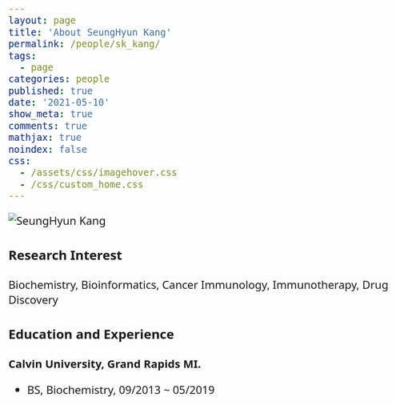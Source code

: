 ```yaml
---
layout: page
title: 'About SeungHyun Kang'
permalink: /people/sk_kang/
tags:
  - page
categories: people
published: true
date: '2021-05-10'
show_meta: true
comments: true
mathjax: true
noindex: false
css:
  - /assets/css/imagehover.css
  - /css/custom_home.css
---
```

<link href="https://fonts.googleapis.com/css2?family=Noto+Sans:wght@700&display=swap" rel="stylesheet">

<style>
body {
    font-family: 'Noto Sans', sans-serif; font-size: 22px;
}
</style>


<div class="row">
<div class="col"><div class="holder smooth">
    <img src="{{ site.url }}/assets/img/people/SeungHyun_Kang.png" alt="SeungHyun Kang" />
</div></div>
</div>

### Research Interest
Biochemistry, Bioinformatics, Cancer Immunology, Immunotherapy, Drug Discovery

### Education and Experience

**Calvin University, Grand Rapids MI.**
- BS, Biochemistry, 09/2013 ~ 05/2019




